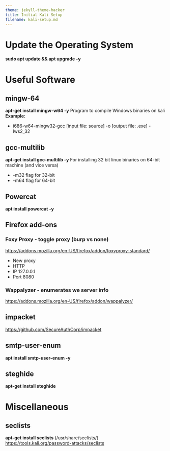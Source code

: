 ```yaml
---
theme: jekyll-theme-hacker
title: Initial Kali Setup
filename: kali-setup.md
---
```

# Update the Operating System 
**sudo apt update && apt upgrade -y**

# Useful Software
## mingw-64
**apt-get install mingw-w64 -y**
Program to compile Windows binaries on kali
**Example:**
* i686-w64-mingw32-gcc [input file: source] -o [output file: .exe] -lws2_32 
## gcc-multilib 
**apt-get install gcc-multilib -y**
For installing 32 bit linux binaries on 64-bit machine (and vice versa) 
* -m32 flag for 32-bit 
* -m64 flag for 64-bit 
## Powercat 
**apt install powercat -y**
## Firefox add-ons 
### Foxy Proxy - toggle proxy (burp vs none) 
https://addons.mozilla.org/en-US/firefox/addon/foxyproxy-standard/ 
* New proxy 
* HTTP 
* IP 127.0.0.1 
* Port 8080 
### Wappalyzer - enumerates we server info 
https://addons.mozilla.org/en-US/firefox/addon/wappalyzer/ 
## impacket 
https://github.com/SecureAuthCorp/impacket 
## smtp-user-enum 
**apt install smtp-user-enum -y**
## steghide 
**apt-get install steghide**

# Miscellaneous
## seclists 
**apt-get install seclists**
(/usr/share/seclists/) 
https://tools.kali.org/password-attacks/seclists
